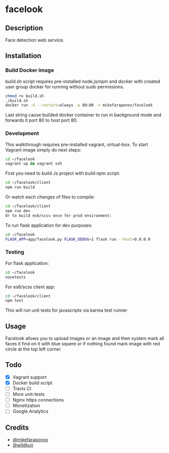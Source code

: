 # facelook

## Description
Face detection web service.

## Installation

### Build Docker image
build.sh script requires pre-installed node.js/npm and docker with created user group docker for running without sudo permissions.
```sh
chmod +x build.sh
./build.sh
docker run -d --restart=always -p 80:80 -t mikefaraponov/facelook
```
Last string cause builded docker container to run in background mode and forwards it port 80 to host port 80.

### Development
This walkthrough requires pre-installed vagrant, virtual-box.
To start Vagrant image simply do next steps:
```sh
cd ~/facelook
vagrant up && vagrant ssh
```
First you need to build Js project with build npm script:
```bash
cd ~/facelook/client
npm run build
```
Or watch each changes of files to compile:
```bash
cd ~/facelook/client
npm run dev
Or to build es6/scss once for prod environment:
```
To run flask application for dev purposes:
```bash
cd ~/facelook
FLASK_APP=app/facelook.py FLASK_DEBUG=1 flask run --host=0.0.0.0
```

### Testing
For flask application:
```sh
cd ~/facelook
nosetests
```
For es6/scss client app:
```sh
cd ~/facelook/client
npm test
```
This will run unit tests for javascripts via karma test runner

## Usage
Facelook allows you to upload images or an image and then system mark all faces it find on it with blue squere or if nothing found mark image with red circle at the top left corner.

## Todo
- [x] Vagrant support
- [x] Docker build script
- [ ] Travis CI
- [ ] More unit-tests
- [ ] Nginx https connections
- [ ] Monetization
- [ ] Google Analytics

## Credits
* [@mikefaraponov](https://github.com/mikefaraponov)
* [@wildkun](https://github.com/wildkun)

